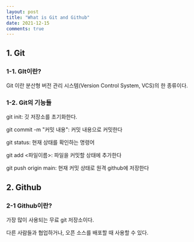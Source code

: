 ```yaml
---
layout: post
title: "What is Git and Github"
date: 2021-12-15
comments: true
---
```


## 1. Git 
### 1-1. GIt이란?
Git 이란 분산형 버전 관리 시스템(Version Control System, VCS)의 한 종류이다.

### 1-2. Git의 기능들
git init: 깃 저장소를 초기화한다.

git commit -m "커밋 내용": 커밋 내용으로 커밋한다

git status: 현재 상태를 확인하는 명령어

git add <파일이름>: 파일을 커밋할 상태에 추가한다

git push origin main: 현재 커밋 상태로 원격 github에 저장한다

## 2. Github

### 2-1 Github이란?
가장 많이 사용되는 무료 git 저장소이다.

다른 사람들과 협업하거나, 오픈 소스를 배포할 때 사용할 수 있다.


